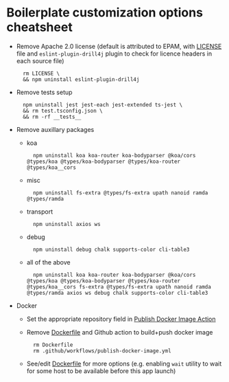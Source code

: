 # Boilerplate customization options cheatsheet

- Remove Apache 2.0 license (default is attributed to EPAM, with [LICENSE](./LICENSE) file and `eslint-plugin-drill4j` plugin to check for licence headers in each source file)

  ```shell
    rm LICENSE \
    && npm uninstall eslint-plugin-drill4j
  ```

- Remove tests setup

  ```shell
    npm uninstall jest jest-each jest-extended ts-jest \
    && rm test.tsconfig.json \
    && rm -rf __tests__
  ```

- Remove auxillary packages

  - koa

    ```shell
      npm uninstall koa koa-router koa-bodyparser @koa/cors @types/koa @types/koa-bodyparser @types/koa-router @types/koa__cors
    ```

  - misc

    ```shell
      npm uninstall fs-extra @types/fs-extra upath nanoid ramda @types/ramda
    ```

  - transport

    ```shell
      npm uninstall axios ws
    ```

  - debug

    ```shell
      npm uninstall debug chalk supports-color cli-table3
    ```

  - all of the above

    ```shell
      npm uninstall koa koa-router koa-bodyparser @koa/cors @types/koa @types/koa-bodyparser @types/koa-router @types/koa__cors fs-extra @types/fs-extra upath nanoid ramda @types/ramda axios ws debug chalk supports-color cli-table3
    ```

- Docker

  - Set the appropriate repository field in [Publish Docker Image Action](./.github/workflows/publish-docker-image.yml)

  - Remove [Dockerfile](./Dockerfile) and Github action to build+push docker image

    ```shell
      rm Dockerfile
      rm .github/workflows/publish-docker-image.yml
    ```

  - See/edit [Dockerfile](./Dockerfile) for more options (e.g. enabling `wait` utility to wait for some host to be available before this app launch)
